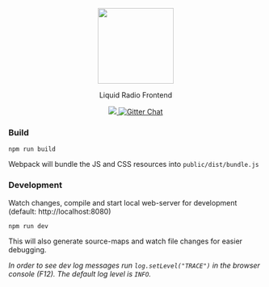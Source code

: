<p align="center">
  <a href="https://liquidradio.pro/" target="_blank">
    <img width="150" src="https://liquidradio.pro/safari-pinned-tab.svg">
  </a>
</p>
<p align="center">Liquid Radio Frontend</p>
<p align="center">
    <a href="https://codeclimate.com/github/Trikolon/liquidradio">
        <img src="https://codeclimate.com/github/Trikolon/liquidradio/badges/gpa.svg"></img>
    </a>
    <a href="https://gitter.im/liquid-radio">
        <img src="https://img.shields.io/gitter/room/liquid-radio/home.svg" alt="Gitter Chat">
    </a>
</p>

### Build
```
npm run build
```
Webpack will bundle the JS and CSS resources into `public/dist/bundle.js`
### Development
Watch changes, compile and start local web-server for
development (default: http://localhost:8080)
```
npm run dev
```
This will also generate source-maps and watch file changes for easier debugging.

*In order to see dev log messages run ```log.setLevel("TRACE")``` in the
browser console (F12). The default log level is ```INFO```.*